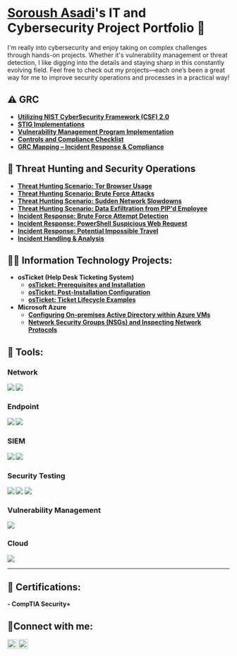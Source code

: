<h1><a href="https://www.linkedin.com/in/soroush-asadi-881098178/">Soroush Asadi</a>'s IT and Cybersecurity Project Portfolio 🔐</h1>

<p>I'm really into cybersecurity and enjoy taking on complex challenges through hands-on projects. Whether it's vulnerability management or threat detection, I like digging into the details and staying sharp in this constantly evolving field. Feel free to check out my projects—each one’s been a great way for me to improve security operations and processes in a practical way!</p>
<h2>⚠️ GRC</h2>

- <b>[Utilizing NIST CyberSecurity Framework (CSF) 2.0](https://github.com/ghatell/Utilizing-NIST-CSF)</b>
- <b>[STIG Implementations](https://github.com/ghatell/stig-implementations)<b>
- <b>[Vulnerability Management Program Implementation](https://github.com/ghatell/vulnerability-management-program)<b>
- <b>[Controls and Compliance Checklist](https://github.com/ghatell/controls-compliance-checklist)</b>
- <b>[GRC Mapping – Incident Response & Compliance](https://github.com/ghatell/grc-mapping)

<h2>🚨 Threat Hunting and Security Operations</h2>

- <b>[Threat Hunting Scenario: Tor Browser Usage](https://github.com/ghatell/threat-hunting-scenario-tor)<b>
- <b>[Threat Hunting Scenario: Brute Force Attacks](https://github.com/ghatell/threat-hunting-scenario-1)</b>
- <b>[Threat Hunting Scenario: Sudden Network Slowdowns](https://github.com/ghatell/threat-hunting-scenario-2)</b>
- <b>[Threat Hunting Scenario: Data Exfiltration from PIP'd Employee](https://github.com/ghatell/threat-hunting-scenario-3)</b>
- <b>[Incident Response: Brute Force Attempt Detection](https://github.com/ghatell/incident-response-scenario-1)</b>
- <b>[Incident Response: PowerShell Suspicious Web Request](https://github.com/ghatell/incident-response-scenario-2)</b>
- <b>[Incident Response: Potential Impossible Travel](https://github.com/ghatell/incident-response-scenario-3)</b>
- <b>[Incident Handling & Analysis](https://github.com/ghatell/incident-handling-analysis)</b>

<h2>👨‍💻 Information Technology Projects:</h2>

- <b>osTicket (Help Desk Ticketing System)</b>
  - [osTicket: Prerequisites and Installation](https://github.com/ghatell/osticket-prereqs)
  - [osTicket: Post-Installation Configuration](https://github.com/ghatell/post-install-config)
  - [osTicket: Ticket Lifecycle Examples](https://github.com/ghatell/ticket-lifecycle)
- <b>Microsoft Azure</b>
  - [Configuring On-premises Active Directory within Azure VMs](https://github.com/ghatell/configure-ad)
  - [Network Security Groups (NSGs) and Inspecting Network Protocols](https://github.com/ghatell/azure-network-protocols)
 
<h2>🧰 Tools:</h2>

### Network
<div>
    <img src="https://img.shields.io/badge/-Active%20Directory-0078D4?&style=for-the-badge&logo=Windows&logoColor=white" />
    <img src="https://img.shields.io/badge/-Wireshark-1679A7?&style=for-the-badge&logo=Wireshark&logoColor=white" />
</div>

### Endpoint
<div>
    <img src="https://img.shields.io/badge/-Microsoft_Defender_for_Endpoint-00A4EF?&style=for-the-badge&logo=Microsoft&logoColor=white" />
    <img src="https://img.shields.io/badge/-Kali%20Linux-557C89?&style=for-the-badge&logo=Kali%20Linux&logoColor=white" />
</div>

### SIEM
<div>
    <img src="https://img.shields.io/badge/-Microsoft_Sentinel-00A4EF?&style=for-the-badge&logo=Microsoft&logoColor=white" />
    <img src="https://img.shields.io/badge/-Splunk-000000?&style=for-the-badge&logo=Splunk&logoColor=white" />
</div>

### Security Testing
<div>
    <img src="https://img.shields.io/badge/-Atomic_Red_Team-FF0000?&style=for-the-badge&logo=atomic-red-team&logoColor=white" />
    <img src="https://img.shields.io/badge/-PowerShell-2E6DBF?&style=for-the-badge&logo=PowerShell&logoColor=white" />
    <img src="https://img.shields.io/badge/-Bash-4EAA25?&style=for-the-badge&logo=GNU%20Bash&logoColor=white" />
</div>

### Vulnerability Management
<div>
    <img src="https://img.shields.io/badge/-Tenable-3E4D88?&style=for-the-badge&logo=Tenable&logoColor=white" />
</div>

### Cloud
<div>
    <img src="https://img.shields.io/badge/-Microsoft%20Azure-0078D4?&style=for-the-badge&logo=Microsoft%20Azure&logoColor=white" />
</div>

---

<h2>📜 Certifications:</h2>
- CompTIA Security+

<h2>🤳Connect with me:</h2>

[<img align="left" alt="Soroush | LinkedIn" width="22px" src="https://cdn.jsdelivr.net/npm/simple-icons@v3/icons/linkedin.svg" />][linkedin]
[<img align="left" alt="Soroush | Instagram" width="22px" src="https://cdn.jsdelivr.net/npm/simple-icons@v3/icons/instagram.svg" />][instagram]

[linkedin]: https://www.linkedin.com/in/soroush-asadi-881098178/
[instagram]: https://www.instagram.com/soroushasad1/


